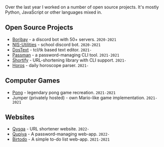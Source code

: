 Over the last year I worked on a number of open source
projects. It's mostly Python, JavaScript or other languages mixed in.

## Open Source Projects

- [Boribay](https://github.com/dastanozgeldi/Boribay) - a discord bot with 50+ servers. `2020-2021`
- [NIS-Utilities](https://github.com/dastanozgeldi/NIS-Utilities) - school discord bot. `2020-2021`
- [DosText](https://github.com/dastanozgeldi/dostext) - tcl/tk based text editor. `2021-`
- [Passman](https://github.com/dastanozgeldi/passman) - a password-managing CLI tool. `2021-2021`
- [Shortify](https://github.com/dastanozgeldi/shortify) - URL-shortening library with CLI support. `2021-`
- [Horos](https://github.com/dastanozgeldi/horos) - daily horoscope parser. `2021-`

## Computer Games

- [Pong](https://github.com/dastanozgeldi/pong) - legendary pong game recreation. `2021-2021`
- Jumper (privately hosted) - own Mario-like game implementation. `2021-2021`

## Websites

- [Qysqa](https://qysqa.herokuapp.com/) - URL shortener website. `2022-`
- [Qupiya](https://github.com/dastanozgeldi/qupiya) - A password-managing web-app. `2022-`
- [Birtodo](https://github.com/dastanozgeldi/birtodo) - A simple to-do list web-app. `2021-2021`
